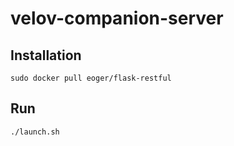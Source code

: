 # velov-companion-server

## Installation

`sudo docker pull eoger/flask-restful`

## Run

`./launch.sh`
